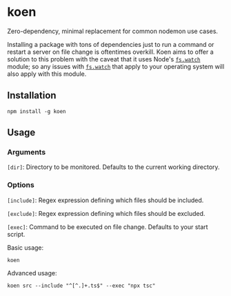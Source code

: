 # koen

Zero-dependency, minimal replacement for common nodemon use cases.

Installing a package with tons of dependencies just to run a command or restart a server on file change is oftentimes overkill. Koen aims to offer a solution to this problem with the caveat that it uses Node's [`fs.watch`](https://nodejs.org/docs/latest/api/fs.html#fswatchfilename-options-listener) module; so any issues with [`fs.watch`](https://nodejs.org/docs/latest/api/fs.html#fswatchfilename-options-listener) that apply to your operating system will also apply with this module.

## Installation

```
npm install -g koen
```

## Usage

### Arguments

`[dir]`: Directory to be monitored. Defaults to the current working directory.

### Options

`[include]`: Regex expression defining which files should be included.

`[exclude]`: Regex expression defining which files should be excluded.

`[exec]`: Command to be executed on file change. Defaults to your start script.

Basic usage:

```
koen
```

Advanced usage:

```
koen src --include "^[^.]+.ts$" --exec "npx tsc"
```
